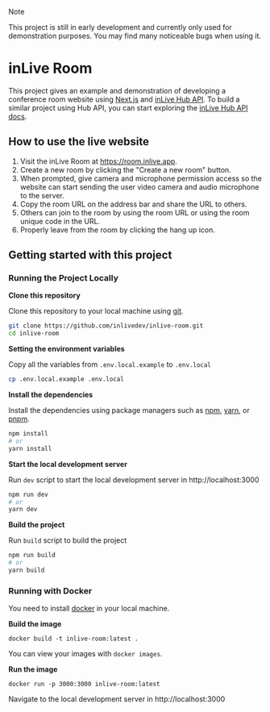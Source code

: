 > [!NOTE]
> This project is still in early development and currently only used for demonstration purposes. You may find many noticeable bugs when using it.

# inLive Room

This project gives an example and demonstration of developing a conference room website using [Next.js](https://nextjs.org/) and [inLive Hub API](https://inlive.app/realtime-interactive/). To build a similar project using Hub API, you can start exploring the [inLive Hub API docs](https://inlive.app/docs/getting-started/using-hub-api/).

## How to use the live website
1. Visit the inLive Room at https://room.inlive.app.
2. Create a new room by clicking the "Create a new room" button.
3. When prompted, give camera and microphone permission access so the website can start sending the user video camera and audio microphone to the server.
4. Copy the room URL on the address bar and share the URL to others.
5. Others can join to the room by using the room URL or using the room unique code in the URL.
6. Properly leave from the room by clicking the hang up icon.

## Getting started with this project

### Running the Project Locally

**Clone this repository**

Clone this repository to your local machine using [git](https://git-scm.com).
```bash
git clone https://github.com/inlivedev/inlive-room.git
cd inlive-room
```

**Setting the environment variables**

Copy all the variables from `.env.local.example` to `.env.local`
```bash
cp .env.local.example .env.local
```

**Install the dependencies**

Install the dependencies using package managers such as [npm](https://npmjs.com), [yarn](https://yarnpkg.com), or [pnpm](https://pnpm.io).
```bash
npm install
# or
yarn install
```

**Start the local development server**

Run `dev` script to start the local development server in http://localhost:3000

```bash
npm run dev
# or
yarn dev
```

**Build the project**

Run `build` script to build the project
```bash
npm run build
# or
yarn build
```

### Running with Docker

You need to install [docker](https://docs.docker.com/get-docker/) in your local machine.

**Build the image**
```
docker build -t inlive-room:latest .
```

You can view your images with `docker images`.

**Run the image**
```
docker run -p 3000:3000 inlive-room:latest
```

Navigate to the local development server in http://localhost:3000
